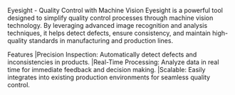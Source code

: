 Eyesight - Quality Control with Machine Vision
Eyesight is a powerful tool designed to simplify quality control processes through machine vision technology. By leveraging advanced image recognition and analysis techniques, it helps detect defects, ensure consistency, and maintain high-quality standards in manufacturing and production lines.

Features
|Precision Inspection: Automatically detect defects and inconsistencies in products.
|Real-Time Processing: Analyze data in real time for immediate feedback and decision making.
|Scalable: Easily integrates into existing production environments for seamless quality control.
